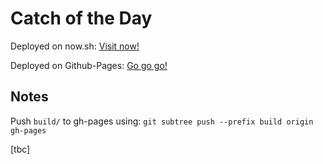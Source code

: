 # Catch of the Day

Deployed on now.sh: [Visit now!](http://ns-yhfwvdfybe.now.sh)

Deployed on Github-Pages: [Go go go!](https://kl0819.github.io/cotd/)


## Notes 


Push ```build/``` to gh-pages using: ```git subtree push --prefix build origin gh-pages```

[tbc]
